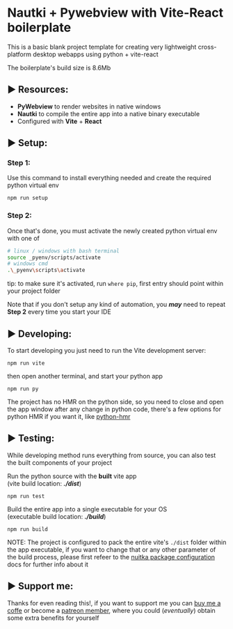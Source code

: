 
# Nautki + Pywebview with Vite-React boilerplate
This is a basic blank project template for creating very lightweight cross-platform desktop webapps using python + vite-react

The boilerplate's build size is 8.6Mb
## ▶️ Resources:
- **PyWebview** to render websites in native windows
- **Nautki** to compile the entire app into a native binary executable
- Configured with **Vite** + **React**
## ▶️ Setup:
### Step 1:
Use this command to install everything needed and create the required python virtual env
```
npm run setup
```
### Step 2:
Once that's done, you must activate the newly created python virtual env with one of
```bash
# linux / windows with bash terminal
source _pyenv/scripts/activate
# windows cmd
.\_pyenv\scripts\activate
```
tip: to make sure it's activated, run `where pip`, first entry should point within your project folder

Note that if you don't setup any kind of automation, you ***may*** need to repeat **Step 2** every time you start your IDE
## ▶️ Developing:
To start developing you just need to run the Vite development server:
```
npm run vite
```
then open another terminal, and start your python app
```
npm run py
```
The project has no HMR on the python side, so you need to close and open the app window after any change in python code, there's a few options for python HMR if you want it, like [python-hmr](https://github.com/Mr-Milk/python-hmr)
## ▶️ Testing:
While developing method runs everything from source, you can also test the built components of your project

Run the python source with the **built** vite app</br>
(vite build location: ***./dist***)
```
npm run test
```

Build the entire app into a single executable for your OS</br>
(executable build location: ***./build***)
```
npm run build
```

NOTE: The project is configured to pack the entire vite's `./dist` folder within the app executable, if you want to change that or any other parameter of the build process, please first refeer to the [nuitka package configuration](https://nuitka.net/user-documentation/nuitka-package-config.html) docs for further info about it
## ▶️ Support me:
Thanks for even reading this!, if you want to support me you can [buy me a coffe](https://buymeacoffe.com/sopze) or become a [patreon member](https://patreon.com/sopze), where you could (*eventually*) obtain some extra benefits for yourself